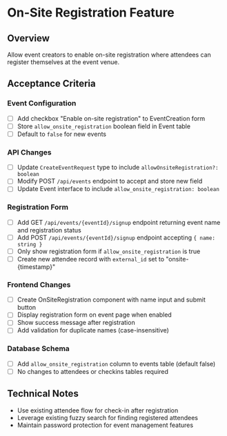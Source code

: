 # On-Site Registration Feature

## Overview
Allow event creators to enable on-site registration where attendees can register themselves at the event venue.

## Acceptance Criteria

### Event Configuration
- [ ] Add checkbox "Enable on-site registration" to EventCreation form
- [ ] Store `allow_onsite_registration` boolean field in Event table
- [ ] Default to `false` for new events

### API Changes
- [ ] Update `CreateEventRequest` type to include `allowOnsiteRegistration?: boolean`
- [ ] Modify POST `/api/events` endpoint to accept and store new field
- [ ] Update Event interface to include `allow_onsite_registration: boolean`

### Registration Form
- [ ] Add GET `/api/events/{eventId}/signup` endpoint returning event name and registration status
- [ ] Add POST `/api/events/{eventId}/signup` endpoint accepting `{ name: string }`
- [ ] Only show registration form if `allow_onsite_registration` is true
- [ ] Create new attendee record with `external_id` set to "onsite-{timestamp}"

### Frontend Changes
- [ ] Create OnSiteRegistration component with name input and submit button
- [ ] Display registration form on event page when enabled
- [ ] Show success message after registration
- [ ] Add validation for duplicate names (case-insensitive)

### Database Schema
- [ ] Add `allow_onsite_registration` column to events table (default false)
- [ ] No changes to attendees or checkins tables required

## Technical Notes
- Use existing attendee flow for check-in after registration
- Leverage existing fuzzy search for finding registered attendees
- Maintain password protection for event management features
